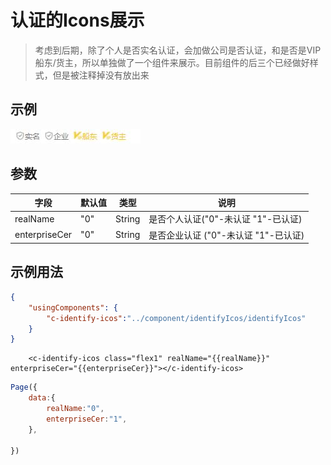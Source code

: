 # 认证的Icons展示

> 考虑到后期，除了个人是否实名认证，会加做公司是否认证，和是否是VIP船东/货主，所以单独做了一个组件来展示。目前组件的后三个已经做好样式，但是被注释掉没有放出来


## 示例
![示例](../img/identifyIcos.jpg)

## 参数
|  字段   | 默认值  |  类型  | 说明 |
|  ----  | ----  |  ----  | ----  |
| realName  | "0" | String | 是否个人认证("0"-未认证 "1"-已认证)  |
| enterpriseCer  | "0" | String | 是否企业认证  ("0"-未认证 "1"-已认证)|




## 示例用法

```json
{
	"usingComponents": {
        "c-identify-icos":"../component/identifyIcos/identifyIcos"
	}
}
```

```wxml
    <c-identify-icos class="flex1" realName="{{realName}}" enterpriseCer="{{enterpriseCer}}"></c-identify-icos>
```

```js
Page({
    data:{
        realName:"0",
        enterpriseCer:"1",
    },
	
})
```
